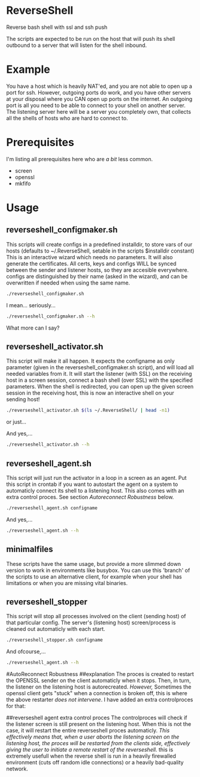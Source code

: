 # ReverseShell
Reverse bash shell with ssl and ssh push

The scripts are expected to be run on the host that will push its shell outbound to a server that will listen for the shell inbound.

# Example
You have a host which is heavily NAT'ed, and you are not able to open up a port for ssh. However, outgoing ports do work, and you have other servers at your disposal where you CAN open up ports on the internet.
An outgoing port is all you need to be able to connect to your shell on another server. The listening server here will be a server you completely own, that collects all the shells of hosts who are hard to connect to.

# Prerequisites
I'm listing all prerequisites here who are *a bit* less common.

* screen
* openssl
* mkfifo

# Usage
## reverseshell_configmaker.sh

This scripts will create configs in a predefined installdir, to store vars of our hosts (defaults to ~/.ReverseShell, setable in the scripts $installdir constant)
This is an interactive wizard which needs no parameters. It will also generate the certificates.
All certs, keys and configs WILL be synced between the sender and listener hosts, so they are accesible everywhere.
configs are distinguished by their name (asked in the wizard), and can be overwritten if needed when using the same name.

```bash
./reverseshell_configmaker.sh
```

I mean... seriously...

```bash
./reverseshell_configmaker.sh --h
```

What more can I say?


## reverseshell_activator.sh

This script will make it all happen. It expects the configname as only parameter (given in the reverseshell_configmaker.sh script), and will load all needed variables from it.
It will start the listener (with SSL) on the receiving host in a screen session, connect a bash shell (over SSL) with the specified parameters.
When the shell is redirected, you can open up the given screen session in the receiving host, this is now an interactive shell on your sending host!

```bash
./reverseshell_activator.sh $(ls ~/.ReverseShell/ | head -n1)
```
or just...


And yes,...

```bash
./reverseshell_activator.sh --h
```

## reverseshell_agent.sh

This script will just run the activator in a loop in a screen as an agent. Put this script in crontab if you want to autostart the agent on a system to automaticly connect its shell to a listening host.
This also comes with an extra control proces. See section *Autoreconnect Robustness* below.

```bash
./reverseshell_agent.sh configname
```

And yes,...

```bash
./reverseshell_agent.sh --h
```

## minimalfiles
These scripts have the same usage, but provide a more slimmed down version to work in environments like busybox.
You can use this 'branch' of the scripts to use an alternative client, for example when your shell has limitations or when you are missing vital binaries.

## reverseshell_stopper
This script will stop all processes involved on the client (sending host) of that particular config. The server's (listening host) screen/process is cleaned out automaticly with each start. 

```bash
./reverseshell_stopper.sh configname
```

And ofcourse,...

```bash
./reverseshell_agent.sh --h
```

#AutoReconnect Robustness
##explanation
The proces is created to restart the OPENSSL sender on the client automaticly when it stops. Then, in turn, the listener on the listening host is autorecreated.
*However,*
Sometimes the openssl client gets "stuck" when a connection is broken off, this is where the above restarter *does not intervene*. I have added an extra controlproces for that:

##reverseshell agent extra control proces
The controlproces will check if the listener screen is still present on the listening host. When this is not the case, it will restart the entire reverseshell proces automaticly.
*This effectively means that, when a user aborts the listening screen on the listening host, the proces will be restarted from the clients side, effectively giving the user to initiate a remote restart of the reverseshell.*
this is extremely usefull when the reverse shell is run in a heavily firewalled environment (cuts off random idle connections) or a heavily bad-quality network.

